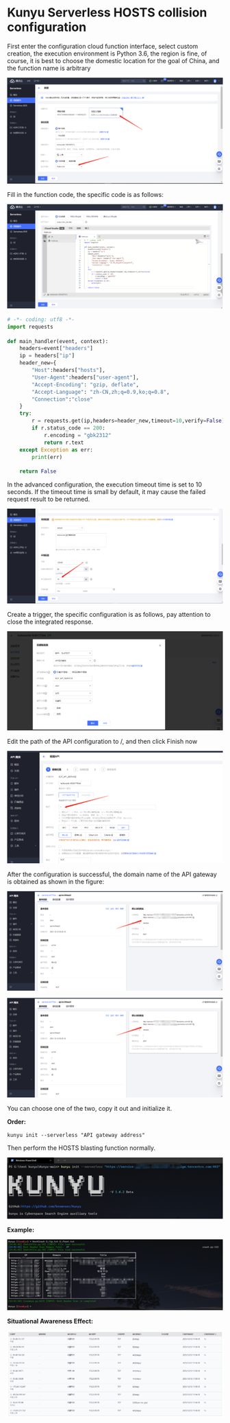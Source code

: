 # Kunyu Serverless HOSTS collision configuration

First enter the configuration cloud function interface, select custom creation, the execution environment is Python 3.6, the region is fine, of course, it is best to choose the domestic location for the goal of China, and the function name is arbitrary

![](../images/serverless_1.png)

Fill in the function code, the specific code is as follows:

![](../images/serverless_2.png)

```python
# -*- coding: utf8 -*-
import requests

def main_handler(event, context):
    headers=event["headers"]
    ip = headers["ip"]
    header_new={
        "Host":headers["hosts"],
        "User-Agent":headers["user-agent"],
        "Accept-Encoding": "gzip, deflate",
        "Accept-Language": "zh-CN,zh;q=0.9,ko;q=0.8",
        "Connection":"close"
    }
    try:
        r = requests.get(ip,headers=header_new,timeout=10,verify=False)
        if r.status_code == 200:
            r.encoding = "gbk2312"
            return r.text
    except Exception as err:
        print(err)
        
    return False
```

In the advanced configuration, the execution timeout time is set to 10 seconds. If the timeout time is small by default, it may cause the failed request result to be returned.

![](../images/serverless_3.png)

Create a trigger, the specific configuration is as follows, pay attention to close the integrated response.

![](../images/serverless_4.jpg)

Edit the path of the API configuration to /, and then click Finish now

![](../images/serverless_5.png)

After the configuration is successful, the domain name of the API gateway is obtained as shown in the figure:

![](../images/serverless_6.png)

![](../images/serverless_6.png)

You can choose one of the two, copy it out and initialize it.

**Order:**

```
kunyu init --serverless "API gateway address"
```

Then perform the HOSTS blasting function normally.

![](../images/serverless_7.png)

**Example:**

![](../images/serverless_8.png)

**Situational Awareness Effect:**

![](../images/serverless.png)